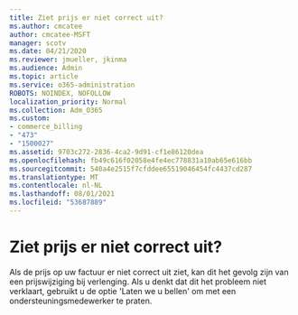 ```yaml
---
title: Ziet prijs er niet correct uit?
ms.author: cmcatee
author: cmcatee-MSFT
manager: scotv
ms.date: 04/21/2020
ms.reviewer: jmueller, jkinma
ms.audience: Admin
ms.topic: article
ms.service: o365-administration
ROBOTS: NOINDEX, NOFOLLOW
localization_priority: Normal
ms.collection: Adm_O365
ms.custom:
- commerce_billing
- "473"
- "1500027"
ms.assetid: 9703c272-2836-4ca2-9d91-cf1e86120dea
ms.openlocfilehash: fb49c616f02058e4fe4ec778831a10ab65e616bb
ms.sourcegitcommit: 540a4e2515f7cfddee65519046454fc4437cd287
ms.translationtype: MT
ms.contentlocale: nl-NL
ms.lasthandoff: 08/01/2021
ms.locfileid: "53687889"
---
```

# <a name="price-doesnt-look-correct"></a>Ziet prijs er niet correct uit?

Als de prijs op uw factuur er niet correct uit ziet, kan dit het gevolg zijn van een prijswijziging bij verlenging. Als u denkt dat dit het probleem niet verklaart, gebruikt u de optie 'Laten we u bellen' om met een ondersteuningsmedewerker te praten.
